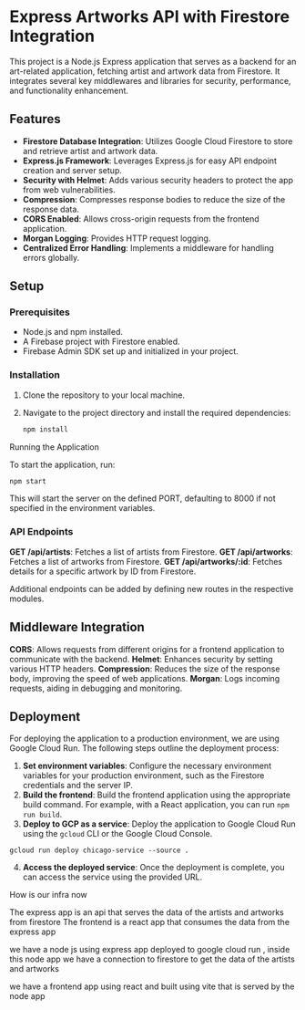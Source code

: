 
# Express Artworks API with Firestore Integration

This project is a Node.js Express application that serves as a backend for an art-related application, fetching artist and artwork data from Firestore. It integrates several key middlewares and libraries for security, performance, and functionality enhancement.

## Features

- **Firestore Database Integration**: Utilizes Google Cloud Firestore to store and retrieve artist and artwork data.
- **Express.js Framework**: Leverages Express.js for easy API endpoint creation and server setup.
- **Security with Helmet**: Adds various security headers to protect the app from web vulnerabilities.
- **Compression**: Compresses response bodies to reduce the size of the response data.
- **CORS Enabled**: Allows cross-origin requests from the frontend application.
- **Morgan Logging**: Provides HTTP request logging.
- **Centralized Error Handling**: Implements a middleware for handling errors globally.

## Setup

### Prerequisites

- Node.js and npm installed.
- A Firebase project with Firestore enabled.
- Firebase Admin SDK set up and initialized in your project.

### Installation

1. Clone the repository to your local machine.

2. Navigate to the project directory and install the required dependencies:

   ```sh
   npm install
   ```

Running the Application

To start the application, run:
   ```sh
   npm start
   ```


This will start the server on the defined PORT, defaulting to 8000 if not specified in the environment variables.
### API Endpoints

**GET /api/artists**: Fetches a list of artists from Firestore.
**GET /api/artworks**: Fetches a list of artworks from Firestore.
**GET /api/artworks/:id**: Fetches details for a specific artwork by ID from Firestore.
    
Additional endpoints can be added by defining new routes in the respective modules.

## Middleware Integration

**CORS**: Allows requests from different origins for a frontend application to communicate with the backend.
**Helmet**: Enhances security by setting various HTTP headers.
**Compression**: Reduces the size of the response body, improving the speed of web applications.
**Morgan**: Logs incoming requests, aiding in debugging and monitoring.

## Deployment

For deploying the application to a production environment, we are using Google Cloud Run. The following steps outline the deployment process:

1. **Set environment variables**: Configure the necessary environment variables for your production environment, such as the Firestore credentials and the server IP.
2. **Build the frontend**: Build the frontend application using the appropriate build command. For example, with a React application, you can run `npm run build`.
3. **Deploy to GCP as a service**: Deploy the application to Google Cloud Run using the `gcloud` CLI or the Google Cloud Console.
  ```
  gcloud run deploy chicago-service --source .
  ```   
4. **Access the deployed service**: Once the deployment is complete, you can access the service using the provided URL.



How is our infra now

The express app is an api that serves the data of the artists and artworks from firestore
The frontend is a react app that consumes the data from the express app

we have a node js using express app deployed to google cloud run , inside this node app we have a connection to firestore to get the data of the artists and artworks

we have a frontend app using react and built using vite that is served by the node app


